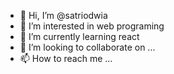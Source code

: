 - 👋 Hi, I’m @satriodwia
- 👀 I’m interested in web programing
- 🌱 I’m currently learning react
- 💞️ I’m looking to collaborate on ...
- 📫 How to reach me ...

<!---
satriodwia/satriodwia is a ✨ special ✨ repository because its `README.md` (this file) appears on your GitHub profile.
You can click the Preview link to take a look at your changes.
--->
